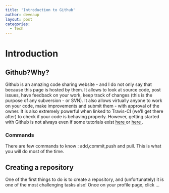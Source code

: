 ```yaml
---
title: 'Introduction to Github'
author: deveaup
layout: post
categories:
  - Tech
---
```


# Introduction

## Github?Why?

Github is an amazing code sharing website - and I do not only say that because this page is hosted by them.
It allows to look at source code, post issues, have feedback on your work, keep track of changes (this is the purpose of any subversion - or SVN).
It also allows virtually anyone to work on your code, make improvements and submit them - with approval of the owner. It is also extremely powerful when linked
to Travis-CI (we'll get there after) to check if your code is behaving properly.
 However, getting started with Github is not always even if some tutorials exist <a href="https://guides.github.com/activities/hello-world/"> here </a> or
					<a href="https://help.github.com/articles/good-resources-for-learning-git-and-github/"> here </a>.
### Commands
There are few commands to know : add,commit,push and pull. This is what you will do most of the time.

## Creating a repository
One of the first things to do is to create a repository, and (unfortunately) it is one of the most challenging tasks also!
Once on your profile page, click ...